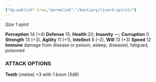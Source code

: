 ```yaml
---
{"dg-publish":true,"permalink":"/bestiary/lizard-spirit/"}
---
```


*Size 1 spirit*

**Perception** 14 (+4)
**Defense** 15; **Health** 20; **Insanity** —; **Corruption** 0
**Strength** 13 (+3), **Agility** 11 (+1), **Intellect** 8 (–2), **Will** 13 (+3)
**Speed** 12
**Immune** damage from disease or poison; asleep, diseased, fatigued, poisoned
### ATTACK OPTIONS
**Teeth** (melee) +3 with 1 boon (3d6)